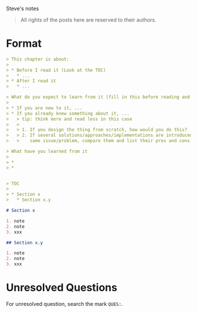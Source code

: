 Steve's notes

> All rights of the posts here are reserved to their authors.

# Format

```md
> This chapter is about:
>
> * Before I read it (Look at the TOC)
>   * ...
> * After I read it
>   * ...

> What do you expect to learn from it (fill in this before reading and recheck it after reading)
>
> * If you are new to it, ...
> * If you already knew something about it, ... 
>   > tip: think more and read less in this case
>   >
>   > 1. If you design the thing from scratch, how would you do this?
>   > 2. If several solutions/approaches/implementations are introduced for the 
>   >    same issue/problem, compare them and list their pros and cons.

> What have you learned from it
>
> *
> *


> TOC
>
> * Section x
>   * Section x.y

# Section x

1. note
2. note
3. xxx

## Section x.y 

1. note
2. note
3. xxx
```


# Unresolved Questions

For unresolved question, search the mark `QUES:`.
